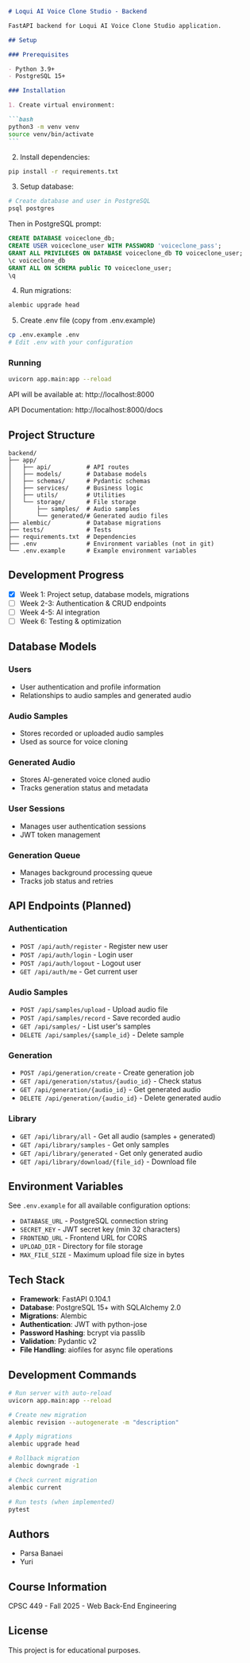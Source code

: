 ````markdown
# Loqui AI Voice Clone Studio - Backend

FastAPI backend for Loqui AI Voice Clone Studio application.

## Setup

### Prerequisites

- Python 3.9+
- PostgreSQL 15+

### Installation

1. Create virtual environment:

```bash
python3 -m venv venv
source venv/bin/activate
```
````

2. Install dependencies:

```bash
pip install -r requirements.txt
```

3. Setup database:

```bash
# Create database and user in PostgreSQL
psql postgres
```

Then in PostgreSQL prompt:

```sql
CREATE DATABASE voiceclone_db;
CREATE USER voiceclone_user WITH PASSWORD 'voiceclone_pass';
GRANT ALL PRIVILEGES ON DATABASE voiceclone_db TO voiceclone_user;
\c voiceclone_db
GRANT ALL ON SCHEMA public TO voiceclone_user;
\q
```

4. Run migrations:

```bash
alembic upgrade head
```

5. Create .env file (copy from .env.example)

```bash
cp .env.example .env
# Edit .env with your configuration
```

### Running

```bash
uvicorn app.main:app --reload
```

API will be available at: http://localhost:8000

API Documentation: http://localhost:8000/docs

## Project Structure

```
backend/
├── app/
│   ├── api/          # API routes
│   ├── models/       # Database models
│   ├── schemas/      # Pydantic schemas
│   ├── services/     # Business logic
│   ├── utils/        # Utilities
│   └── storage/      # File storage
│       ├── samples/  # Audio samples
│       └── generated/# Generated audio files
├── alembic/          # Database migrations
├── tests/            # Tests
├── requirements.txt  # Dependencies
├── .env              # Environment variables (not in git)
└── .env.example      # Example environment variables
```

## Development Progress

- [x] Week 1: Project setup, database models, migrations
- [ ] Week 2-3: Authentication & CRUD endpoints
- [ ] Week 4-5: AI integration
- [ ] Week 6: Testing & optimization

## Database Models

### Users

- User authentication and profile information
- Relationships to audio samples and generated audio

### Audio Samples

- Stores recorded or uploaded audio samples
- Used as source for voice cloning

### Generated Audio

- Stores AI-generated voice cloned audio
- Tracks generation status and metadata

### User Sessions

- Manages user authentication sessions
- JWT token management

### Generation Queue

- Manages background processing queue
- Tracks job status and retries

## API Endpoints (Planned)

### Authentication

- `POST /api/auth/register` - Register new user
- `POST /api/auth/login` - Login user
- `POST /api/auth/logout` - Logout user
- `GET /api/auth/me` - Get current user

### Audio Samples

- `POST /api/samples/upload` - Upload audio file
- `POST /api/samples/record` - Save recorded audio
- `GET /api/samples/` - List user's samples
- `DELETE /api/samples/{sample_id}` - Delete sample

### Generation

- `POST /api/generation/create` - Create generation job
- `GET /api/generation/status/{audio_id}` - Check status
- `GET /api/generation/{audio_id}` - Get generated audio
- `DELETE /api/generation/{audio_id}` - Delete generated audio

### Library

- `GET /api/library/all` - Get all audio (samples + generated)
- `GET /api/library/samples` - Get only samples
- `GET /api/library/generated` - Get only generated audio
- `GET /api/library/download/{file_id}` - Download file

## Environment Variables

See `.env.example` for all available configuration options:

- `DATABASE_URL` - PostgreSQL connection string
- `SECRET_KEY` - JWT secret key (min 32 characters)
- `FRONTEND_URL` - Frontend URL for CORS
- `UPLOAD_DIR` - Directory for file storage
- `MAX_FILE_SIZE` - Maximum upload file size in bytes

## Tech Stack

- **Framework**: FastAPI 0.104.1
- **Database**: PostgreSQL 15+ with SQLAlchemy 2.0
- **Migrations**: Alembic
- **Authentication**: JWT with python-jose
- **Password Hashing**: bcrypt via passlib
- **Validation**: Pydantic v2
- **File Handling**: aiofiles for async file operations

## Development Commands

```bash
# Run server with auto-reload
uvicorn app.main:app --reload

# Create new migration
alembic revision --autogenerate -m "description"

# Apply migrations
alembic upgrade head

# Rollback migration
alembic downgrade -1

# Check current migration
alembic current

# Run tests (when implemented)
pytest
```

## Authors

- Parsa Banaei
- Yuri

## Course Information

CPSC 449 - Fall 2025 - Web Back-End Engineering

## License

This project is for educational purposes.
